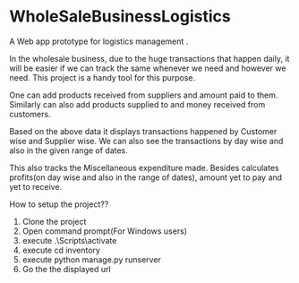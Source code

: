 # WholeSaleBusinessLogistics
A Web app prototype for logistics management . 

In the wholesale business, due to the huge transactions that happen daily, 
it will be easier if we can track the same whenever we need and however we need.
This project is a handy tool for this purpose.

One can add products received from suppliers and amount paid to them. Similarly can 
also add products supplied to and money received from customers.

Based on the above data it displays transactions happened by Customer wise and
Supplier wise. We can also see the transactions by day wise and also in the given range of dates.

This also tracks the Miscellaneous expenditure made. Besides calculates 
profits(on day wise and also in the range of dates), amount yet to pay and yet to receive.

How to setup the project??
1. Clone the project
2. Open command prompt(For Windows users)
3. execute .\Scripts\activate
4. execute cd inventory
5. execute python manage.py runserver
6. Go the the displayed url


